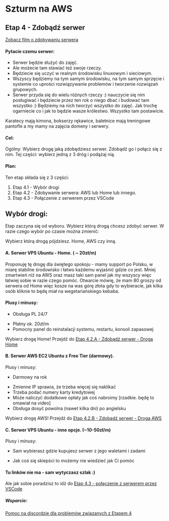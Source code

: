 # Szturm na AWS 

## Etap 4 - Zdobądź serwer

[Zobacz film o zdobywaniu serwera](http://bityl.pl/hrFwi)


#### Pytacie czemu serwer:
- Serwer będzie służyć do zajęć.
- Ale możecie tam stawiać też swoje rzeczy.
- Będziecie się uczyć w realnym środowisku linuxowym i sieciowym.
- Wszyscy będziemy na tym samym środowisku, na tym samym sprzęcie i systemie co uprości rozwiązywanie problemów i tworzenie rozwiązań grupowych. 
- Serwer przyda się do wielu różnych rzeczy :) nauczycie się nim posługiwać i będziecie przez ten rok o niego dbać i budować tam wszystko :) Będziemy na nich tworzyć wszystko do zajęć. Jak trochę ogarniecie co i jak to będzie wasze królestwo. Wszystko tam postawicie.

Karatecy mają kimona, bokserzy rękawice, baletnice mają treningowe pantofle a my mamy na zajęcia domeny i serwery.



#### Cel:
Ogólny: Wybierz drogę jaką zdobędziesz serwer. Zdobądź go i połącz się z nim.
Tej części: wybierz jedną z 3 dróg i podążaj nią.

#### Plan:
Ten etap składa się z 3 części:
1. Etap 4.1 - Wybór drogi
2. Etap 4.2 - Zdobywanie serwera: AWS lub Home lub innego.
3. Etap 4.3 - Połączenie z serwerem przez VSCode


## Wybór drogi:
Etap zaczyna się od wyboru. Wybierz którą drogą chcesz zdobyć serwer. W razie czego wybór po czasie można zmienić:

Wybierz którą drogą pójdziesz.  Home, AWS czy inną.


#### A. Serwer VPS Ubuntu - Home.  ( ~ 20zł/m)

Proponuję tę drogę dla świętego spokoju - mamy support po Polsku, w miarę stabilne środowisko i łatwo każdemu wyjaśnić gdzie co jest. Mniej zmartwień niż na AWS oraz masz taki sam panel jak my wszyscy więc łatwiej sobie w razie czego pomóc. Otwarcie mówię, że mam 80 groszy od serwera od Home więc kosze na was górę złota gdy to wybieracie, jak kilka osób kliknie to będę miał na wegetariańskiego kebaba.


#### Plusy i minusy:
+ Obsługa PL 24/7
- Płatny ok. 20zł/m
- Pomocny panel do reinstalacji systemu, restartu, konsoli zapasowej


Wybierz drogę Home! Przejdź do [Etap 4.2.A - Zdobądź serwer - Droga Home](http://bityl.pl/8tLm2)


#### B. Serwer AWS EC2 Ubuntu z Free Tier (darmowy). 

Plusy i minusy:
+ Darmowy na rok
- Zmienne IP sprawia, że trzeba więcej się naklikać
- Trzeba podać numery karty kredytowej
- Może naliczyć dodatkowe opłaty jak coś nabroimy [rzadkie. będę to omawiał na video]
- Obsługa dosyć powolna (nawet kilka dni) po angielsku


Wybierz drogę AWS! Przejdź do [Etap 4.2.B - Zdobądź serwer - Droga AWS](http://bityl.pl/i3YCE)

#### C. Serwer VPS Ubuntu - inne opcje. (~10-50zł/m)
Plusy i minusy:
+ Sam wybierasz gdzie kupujesz serwer z jego waletami i zadami
- Jak coś się skiepści to możemy nie wiedzieć jak Ci pomóc

#### Tu linków nie ma - sam wytyczasz szlak :) 

Ale jak sobie poradzisz to idź do [Etap 4.3 - połączenie z serwerem przez VSCode](http://bityl.pl/nYH1X)



##### Wsparcie:

[Pomoc na discordzie dla problemów związanych z Etapem 4](https://discord.gg/8YQAaBHh3u)


